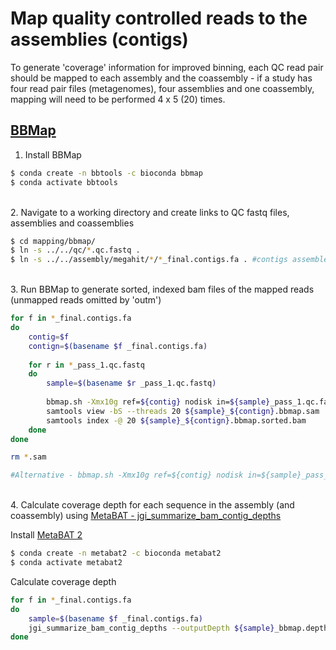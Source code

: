 # Map quality controlled reads to the assemblies (contigs)

To generate 'coverage' information for improved binning, each QC read pair should be mapped to each assembly and the coassembly - if a study has four read pair files (metagenomes), four assemblies and one coassembly, mapping will need to be performed 4 x 5 (20) times.

## [BBMap](https://jgi.doe.gov/data-and-tools/software-tools/bbtools/bb-tools-user-guide/bbmap-guide/)

1. Install BBMap

```bash
$ conda create -n bbtools -c bioconda bbmap
$ conda activate bbtools
```

\
2. Navigate to a working directory and create links to QC fastq files, assemblies and coassemblies

```bash
$ cd mapping/bbmap/
$ ln -s ../../qc/*.qc.fastq .
$ ln -s ../../assembly/megahit/*/*_final.contigs.fa . #contigs assembled using MEGAHIT or metaSPAdes
```

\
3. Run BBMap to generate sorted, indexed bam files of the mapped reads (unmapped reads omitted by 'outm')

```bash
for f in *_final.contigs.fa
do
	contig=$f
	contign=$(basename $f _final.contigs.fa)
	
	for r in *_pass_1.qc.fastq
	do
		sample=$(basename $r _pass_1.qc.fastq)
		
		bbmap.sh -Xmx10g ref=${contig} nodisk in=${sample}_pass_1.qc.fastq in2=${sample}_pass_2.qc.fastq minid=0.95 threads=20 outm=${sample}_${contign}.bbmap.sam 
		samtools view -bS --threads 20 ${sample}_${contign}.bbmap.sam | samtools sort --threads 20 -o ${sample}_${contign}.bbmap.sorted.bam
		samtools index -@ 20 ${sample}_${contign}.bbmap.sorted.bam
	done
done

rm *.sam

#Alternative - bbmap.sh -Xmx10g ref=${contig} nodisk in=${sample}_pass_1.qc.fastq in2=${sample}_pass_2.qc.fastq minid=0.95 threads=20 outm=${sample}_${contign}.bbmap.bam bs=bs.sh; sh bs.sh >& ${sample}_${contign}.bbmap.log.txt
```

\
4. Calculate coverage depth for each sequence in the assembly (and coassembly) using [MetaBAT - jgi_summarize_bam_contig_depths](https://bitbucket.org/berkeleylab/metabat/src/master/)

Install [MetaBAT 2](https://bitbucket.org/berkeleylab/metabat/src/master/)
```bash
$ conda create -n metabat2 -c bioconda metabat2
$ conda activate metabat2
```

Calculate coverage depth
```bash
for f in *_final.contigs.fa
do
	sample=$(basename $f _final.contigs.fa)
	jgi_summarize_bam_contig_depths --outputDepth ${sample}_bbmap.depth.txt *${sample}.bbmap.sorted.bam
done
```
